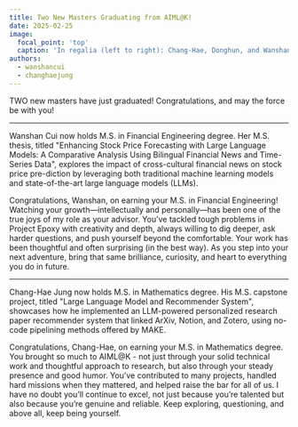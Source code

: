 ```yaml
---
title: Two New Masters Graduating from AIML@K!
date: 2025-02-25
image:
  focal_point: 'top'
  caption: 'In regalia (left to right): Chang-Hae, Donghun, and Wanshan'
authors:
  - wanshancui
  - changhaejung
---
```


TWO new masters have just graduated! Congratulations, and may the force be with you!

<!--more-->

-----

Wanshan Cui now holds M.S. in Financial Engineering degree. Her M.S. thesis, titled "Enhancing Stock Price Forecasting with Large Language Models: A Comparative Analysis Using Bilingual Financial News and Time-Series Data", explores the impact of cross-cultural financial news on stock price pre-diction by leveraging both traditional machine learning models and state-of-the-art large language models (LLMs). 

Congratulations, Wanshan, on earning your M.S. in Financial Engineering! Watching your growth—intellectually and personally—has been one of the true joys of my role as your advisor. You’ve tackled tough problems in Project Epoxy with creativity and depth, always willing to dig deeper, ask harder questions, and push yourself beyond the comfortable. Your work has been thoughtful and often surprising (in the best way). As you step into your next adventure, bring that same brilliance, curiosity, and heart to everything you do in future. 

-----

Chang-Hae Jung now holds M.S. in Mathematics degree. His M.S. capstone project, titled "Large Language Model and Recommender System", showcases how he implemented an LLM-powered personalized research paper recommender system that linked ArXiv, Notion, and Zotero, using no-code pipelining methods offered by MAKE.

Congratulations, Chang-Hae, on earning your M.S. in Mathematics degree. You brought so much to AIML@K - not just through your solid technical work and thoughtful approach to research, but also through your steady presence and good humor. You’ve contributed to many projects, handled hard missions when they mattered, and helped raise the bar for all of us. I have no doubt you’ll continue to excel, not just because you’re talented but also because you’re genuine and reliable. Keep exploring, questioning, and above all, keep being yourself.


